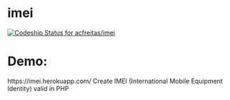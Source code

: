 imei
====
[ ![Codeship Status for acfreitas/imei](https://codeship.com/projects/a83b5500-2f99-0132-da69-265c335d636a/status)](https://codeship.com/projects/39561)

<h1>Demo: </h1>https://imei.herokuapp.com/
Create IMEI (International Mobile Equipment Identity) valid in PHP
